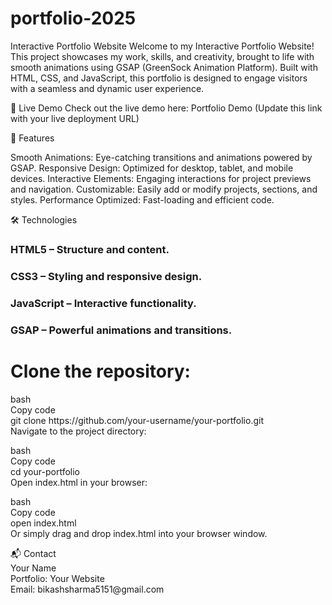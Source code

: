 # portfolio-2025
Interactive Portfolio Website
Welcome to my Interactive Portfolio Website! This project showcases my work, skills, and creativity, brought to life with smooth animations using GSAP (GreenSock Animation Platform). Built with HTML, CSS, and JavaScript, this portfolio is designed to engage visitors with a seamless and dynamic user experience.

🚀 Live Demo
Check out the live demo here: Portfolio Demo (Update this link with your live deployment URL)


🌟 Features
<p>Smooth Animations: Eye-catching transitions and animations powered by GSAP.
Responsive Design: Optimized for desktop, tablet, and mobile devices.
Interactive Elements: Engaging interactions for project previews and navigation.
Customizable: Easily add or modify projects, sections, and styles.
Performance Optimized: Fast-loading and efficient code.</p>
🛠️ Technologies
<h3>HTML5 – Structure and content.</h3>
<h3>
  CSS3 – Styling and responsive design.
</h3>
<h3>JavaScript – Interactive functionality.</h3>
<h3>GSAP – Powerful animations and transitions.</h3>


<h1>Clone the repository:</h1>

<p>
  bash<br>
Copy code<br>
git clone https://github.com/your-username/your-portfolio.git<br>
Navigate to the project directory:<br>

bash<br>
Copy code<br>
cd your-portfolio<br>
Open index.html in your browser:<br>

bash<br>
Copy code<br>
open index.html<br>
Or simply drag and drop index.html into your browser window.<br>
</p>



<p>
  📬 Contact<br>
Your Name<br>
Portfolio: Your Website<br>
Email: bikashsharma5151@gmail.com<br>


</p>







